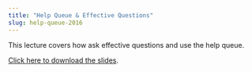 ```yaml
---
title: "Help Queue & Effective Questions"
slug: help-queue-2016
---
```


This lecture covers how ask effective questions and use the help queue.

[Click here to download the slides](https://github.com/MakeSchool-Tutorials/SA-2016-Apps-Lectures/raw/master/P7-Help-Queue/HelpQueue.pdf).
